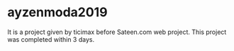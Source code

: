 # ayzenmoda2019


It is a project given by ticimax before Sateen.com web project. This project was completed within 3 days.
